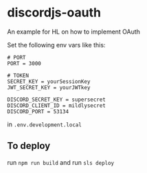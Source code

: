 # discordjs-oauth
An example for HL on how to implement OAuth


Set the following env vars like this:
```
# PORT
PORT = 3000

# TOKEN
SECRET_KEY = yourSessionKey
JWT_SECRET_KEY = yourJWTkey

DISCORD_SECRET_KEY = supersecret
DISCORD_CLIENT_ID = mildlysecret
DISCORD_PORT = 53134
```
in `.env.development.local`

## To deploy

run `npm run build` and run `sls deploy`
